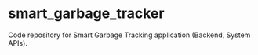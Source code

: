 # smart_garbage_tracker
Code repository for Smart Garbage Tracking application (Backend, System APIs).
